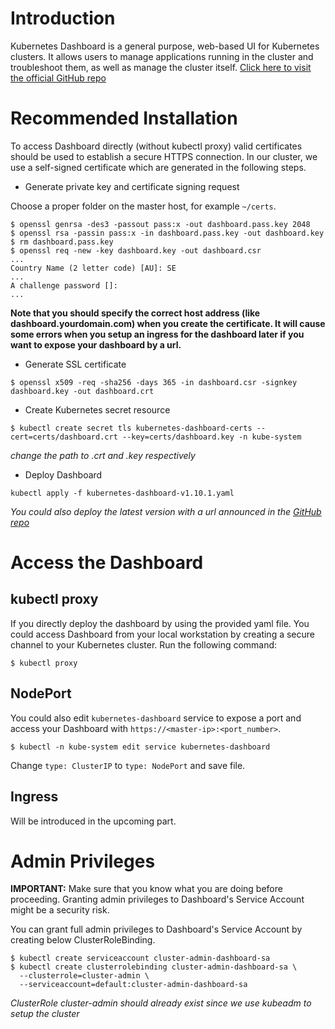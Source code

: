 # Introduction

Kubernetes Dashboard is a general purpose, web-based UI for Kubernetes clusters. It allows users to manage applications running in the cluster and troubleshoot them, as well as manage the cluster itself. [Click here to visit the official GitHub repo](https://github.com/kubernetes/dashboard)

# Recommended Installation

To access Dashboard directly (without kubectl proxy) valid certificates should be used to establish a secure HTTPS connection. In our cluster, we use a self-signed certificate which are generated in the following steps.

- Generate private key and certificate signing request

Choose a proper folder on the master host, for example `~/certs`.

```
$ openssl genrsa -des3 -passout pass:x -out dashboard.pass.key 2048
$ openssl rsa -passin pass:x -in dashboard.pass.key -out dashboard.key
$ rm dashboard.pass.key
$ openssl req -new -key dashboard.key -out dashboard.csr
...
Country Name (2 letter code) [AU]: SE
...
A challenge password []:
...

```

**Note that you should specify the correct host address (like dashboard.yourdomain.com) when you create the certificate. It will cause some errors when you setup an ingress for the dashboard later if you want to expose your dashboard by a url.**

- Generate SSL certificate

```
$ openssl x509 -req -sha256 -days 365 -in dashboard.csr -signkey dashboard.key -out dashboard.crt
```

- Create Kubernetes secret resource

```
$ kubectl create secret tls kubernetes-dashboard-certs --cert=certs/dashboard.crt --key=certs/dashboard.key -n kube-system
```
*change the path to .crt and .key respectively*

- Deploy Dashboard

```
kubectl apply -f kubernetes-dashboard-v1.10.1.yaml
```
*You could also deploy the latest version with a url announced in the [GitHub repo]((https://github.com/kubernetes/dashboard))*

# Access the Dashboard

## kubectl proxy

If you directly deploy the dashboard by using the provided yaml file. You could access Dashboard from your local workstation by creating a secure channel to your Kubernetes cluster. Run the following command:

```
$ kubectl proxy
```

## NodePort

You could also edit `kubernetes-dashboard` service to expose a port and access your Dashboard with `https://<master-ip>:<port_number>`.

```
$ kubectl -n kube-system edit service kubernetes-dashboard
```

Change `type: ClusterIP` to `type: NodePort` and save file.

## Ingress

Will be introduced in the upcoming part.

# Admin Privileges

**IMPORTANT:** Make sure that you know what you are doing before proceeding. Granting admin privileges to Dashboard's Service Account might be a security risk.

You can grant full admin privileges to Dashboard's Service Account by creating below ClusterRoleBinding.

```
$ kubectl create serviceaccount cluster-admin-dashboard-sa
$ kubectl create clusterrolebinding cluster-admin-dashboard-sa \
  --clusterrole=cluster-admin \
  --serviceaccount=default:cluster-admin-dashboard-sa
```
*ClusterRole cluster-admin should already exist since we use kubeadm to setup the cluster*

